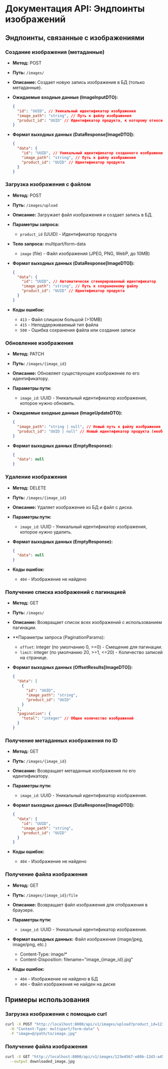 # Документация API: Эндпоинты изображений

## Эндпоинты, связанные с изображениями

### Создание изображения (метаданные)

- **Метод:** POST
- **Путь:** `/images/`
- **Описание:** Создает новую запись изображения в БД (только метаданные).

- **Ожидаемые входные данные (ImageInputDTO):**
  ```json
  {
    "id": "UUID", // Уникальный идентификатор изображения
    "image_path": "string", // Путь к файлу изображения
    "product_id": "UUID" // Идентификатор продукта, к которому относится изображение
  }
  ```

- **Формат выходных данных (DataResponse[ImageDTO]):**
  ```json
  {
    "data": {
      "id": "UUID", // Уникальный идентификатор созданного изображения
      "image_path": "string", // Путь к файлу изображения
      "product_id": "UUID" // Идентификатор продукта
    }
  }
  ```

### Загрузка изображения с файлом

- **Метод:** POST
- **Путь:** `/images/upload`
- **Описание:** Загружает файл изображения и создает запись в БД.

- **Параметры запроса:**
  - `product_id` (UUID) - Идентификатор продукта

- **Тело запроса:** multipart/form-data
  - `image` (file) - Файл изображения (JPEG, PNG, WebP, до 10MB)

- **Формат выходных данных (DataResponse[ImageDTO]):**
  ```json
  {
    "data": {
      "id": "UUID", // Автоматически сгенерированный идентификатор
      "image_path": "string", // Путь к сохраненному файлу
      "product_id": "UUID" // Идентификатор продукта
    }
  }
  ```

- **Коды ошибок:**
  - `413` - Файл слишком большой (>10MB)
  - `415` - Неподдерживаемый тип файла
  - `500` - Ошибка сохранения файла или создания записи

### Обновление изображения

- **Метод:** PATCH
- **Путь:** `/images/{image_id}`
- **Описание:** Обновляет существующее изображение по его идентификатору.

- **Параметры пути:**
  - `image_id`: UUID - Уникальный идентификатор изображения, которое нужно обновить.

- **Ожидаемые входные данные (ImageUpdateDTO):**
  ```json
  {
    "image_path": "string | null", // Новый путь к файлу изображения (необязательно)
    "product_id": "UUID | null" // Новый идентификатор продукта (необязательно)
  }
  ```

- **Формат выходных данных (EmptyResponse):**
  ```json
  {
    "data": null
  }
  ```

### Удаление изображения

- **Метод:** DELETE
- **Путь:** `/images/{image_id}`
- **Описание:** Удаляет изображение из БД и файл с диска.

- **Параметры пути:**
  - `image_id`: UUID - Уникальный идентификатор изображения, которое нужно удалить.

- **Формат выходных данных (EmptyResponse):**
  ```json
  {
    "data": null
  }
  ```

- **Коды ошибок:**
  - `404` - Изображение не найдено

### Получение списка изображений с пагинацией

- **Метод:** GET
- **Путь:** `/images/`
- **Описание:** Возвращает список всех изображений с использованием пагинации.

- **Параметры запроса (PaginationParams):
  - `offset`: integer (по умолчанию 0, >=0) - Смещение для пагинации.
  - `limit`: integer (по умолчанию 20, >=1, <=20) - Количество записей на странице.

- **Формат выходных данных (OffsetResults[ImageDTO]):**
  ```json
  {
    "data": [
      {
        "id": "UUID",
        "image_path": "string",
        "product_id": "UUID"
      }
    ],
    "pagination": {
      "total": "integer" // Общее количество изображений
    }
  }
  ```

### Получение метаданных изображения по ID

- **Метод:** GET
- **Путь:** `/images/{image_id}`
- **Описание:** Возвращает метаданные изображения по его идентификатору.

- **Параметры пути:**
  - `image_id`: UUID - Уникальный идентификатор изображения.

- **Формат выходных данных (DataResponse[ImageDTO]):**
  ```json
  {
    "data": {
      "id": "UUID",
      "image_path": "string",
      "product_id": "UUID"
    }
  }
  ```

- **Коды ошибок:**
  - `404` - Изображение не найдено

### Получение файла изображения

- **Метод:** GET
- **Путь:** `/images/{image_id}/file`
- **Описание:** Возвращает файл изображения для отображения в браузере.

- **Параметры пути:**
  - `image_id`: UUID - Уникальный идентификатор изображения.

- **Формат выходных данных:** Файл изображения (image/jpeg, image/png, etc.)
  - Content-Type: image/*
  - Content-Disposition: filename="image_{image_id}.jpg"

- **Коды ошибок:**
  - `404` - Изображение не найдено в БД
  - `404` - Файл изображения не найден на диске

## Примеры использования

### Загрузка изображения с помощью curl

```bash
curl -X POST "http://localhost:8000/api/v1/images/upload?product_id=123e4567-e89b-12d3-a456-426614174000" \
  -H "Content-Type: multipart/form-data" \
  -F "image=@/path/to/image.jpg"
```

### Получение файла изображения

```bash
curl -X GET "http://localhost:8000/api/v1/images/123e4567-e89b-12d3-a456-426614174000/file" \
  --output downloaded_image.jpg
```